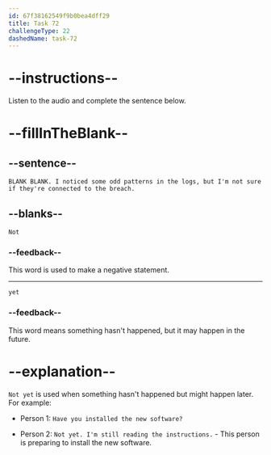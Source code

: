 ```yaml
---
id: 67f38162549f9b0bea4dff29
title: Task 72
challengeType: 22
dashedName: task-72
---
```


<!-- (audio) Jessica: Not yet. I noticed some odd patterns in the logs, but I'm not sure if they're connected to the breach. -->

# --instructions--

Listen to the audio and complete the sentence below.

# --fillInTheBlank--

## --sentence--

`BLANK BLANK. I noticed some odd patterns in the logs, but I'm not sure if they're connected to the breach.`

## --blanks--

`Not`

### --feedback--

This word is used to make a negative statement.

---

`yet`

### --feedback--

This word means something hasn't happened, but it may happen in the future.

# --explanation--

`Not yet` is used when something hasn't happened but might happen later. For example:

- Person 1: `Have you installed the new software?`

- Person 2: `Not yet. I'm still reading the instructions.` - This person is preparing to install the new software.

